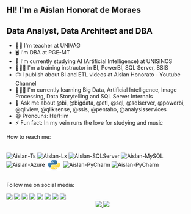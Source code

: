 ## HI! I'm a Aislan Honorat de Moraes

## Data Analyst, Data Architect and DBA

- 👨‍🏫 I'm teacher at UNIVAG
- 🖥️ I'm DBA at PGE-MT
- 📃 I'm currently studying AI (Artificial Intelligence) at UNISINOS 
- 👨🏿‍🏫 I'm a training instructor in BI, PowerBI, SQL Server, SSIS
- 📺 I publish about BI and ETL videos at Aislan Honorato - Youtube Channel
- 👨🏿‍🎓 I'm currently learning Big Data, Artificial Intelligence, Image Processing, Data Storytelling and SQL Server Internals
- 💬 Ask me about @bi, @bigdata, @etl, @sql, @sqlserver, @powerbi, @qliview, @qliksense, @ssis, @pentaho, @analysisservices
- 😄 Pronouns: He/Him
- ⚡ Fun fact: In my vein runs the love for studying and music

How to reach me:

<div style="display: inline_block"><br>
  <img align="center" alt="Aislan-Ts" height="30" width="40" src="https://cdn.jsdelivr.net/gh/devicons/devicon/icons/windows8/windows8-original.svg">
  <img align="center" alt="Aislan-Lx" height="30" width="40" src="https://cdn.jsdelivr.net/gh/devicons/devicon/icons/linux/linux-original.svg">
  <img align="center" alt="Aislan-SQLServer" height="30" width="40" src="https://cdn.jsdelivr.net/gh/devicons/devicon/icons/microsoftsqlserver/microsoftsqlserver-plain.svg">
  <img align="center" alt="Aislan-MySQL" height="30" width="40" src="https://cdn.jsdelivr.net/gh/devicons/devicon/icons/mysql/mysql-original.svg">
  <img align="center" alt="Aislan-Azure" height="30" width="40" src="https://cdn.jsdelivr.net/gh/devicons/devicon/icons/azure/azure-original.svg">
  <img align="center" alt="Aislan-Python" height="30" width="40" src="https://raw.githubusercontent.com/devicons/devicon/master/icons/python/python-original.svg">
  <img align="center" alt="Aislan-PyCharm" height="30" width="40" src="https://cdn.jsdelivr.net/gh/devicons/devicon/icons/pycharm/pycharm-original.svg">
  <img align="center" alt="Aislan-PyCharm" height="30" width="40" src="https://cdn.jsdelivr.net/gh/devicons/devicon/icons/vscode/vscode-original.svg">
</div>
  


##

Follow me on social media:

 
<div> 
  <a href="https://api.whatsapp.com/send?phone=556599860465" target="_blank"><img src=https://img.shields.io/badge/Whatsapp-00a000?style=for-the-badge&logo=whatsapp&logoColor=white" target="_blank"></a> 
  <a href="https://www.youtube.com/user/aislanmoraes" target="_blank"><img src="https://img.shields.io/badge/YouTube-FF0000?style=for-the-badge&logo=youtube&logoColor=white" target="_blank"></a>
  <a href="https://instagram.com/aislanmano" target="_blank"><img src="https://img.shields.io/badge/-Instagram-%23E4405F?style=for-the-badge&logo=instagram&logoColor=white" target="_blank"></a>
 	<a href="https://www.facebook.com/aislan.honorato" target="_blank"><img src="https://img.shields.io/badge/facebook-0e4bef?style=for-the-badge&logo=facebook&logoColor=white" target="_blank"></a>      
  <a href = "mailto:aislanmano@gmail.com"><img src="https://img.shields.io/badge/Gmail-D14836?style=for-the-badge&logo=gmail&logoColor=white" target="_blank"></a>
  <a href="https://www.linkedin.com/in/aislan-honorato/" target="_blank"><img src="https://img.shields.io/badge/-LinkedIn-%230077B5?style=for-the-badge&logo=linkedin&logoColor=white" target="_blank"></a> 
  <a href="https://twitter.com/aislanm" target="_blank"><img src="https://img.shields.io/badge/Twitch-9146FF?style=for-the-badge&logo=twitch&logoColor=white" target="_blank"></a>   
  <a href="http://aislanhonorato.wordpress.com/" target="_blank"><img src="https://img.shields.io/badge/Blog-b48765?style=for-the-badge&logo=twitch&logoColor=white" target="_blank"></a>   

   
</div>



<div align="center">
  <a href="https://github.com/aislanmano">
  <img height="180em" src="https://github-readme-stats.vercel.app/api?username=aislanmano&show_icons=true&theme=dracula&include_all_commits=true&count_private=true"/>
  <img height="180em" src="https://github-readme-stats.vercel.app/api/top-langs/?username=aislanmano&layout=compact&langs_count=7&theme=dracula"/>
</div>
  
